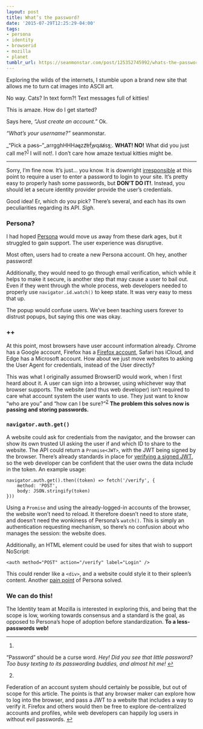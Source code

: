 ```yaml
---
layout: post
title: What’s the password?
date: '2015-07-29T12:25:29-04:00'
tags:
- persona
- identity
- browserid
- mozilla
- planet
tumblr_url: https://seanmonstar.com/post/125352745992/whats-the-password
---
```

Exploring the wilds of the internets, I stumble upon a brand new site that allows me to turn cat images into ASCII art.

No way. Cats? In text form?! Text messages full of kitties!

This is amaze. How do I get started?

Says here, _“Just create an account.”_ Ok.

_“What’s your username?”_ seanmonstar.

_“Pick a p͏a̵ss–”_arrgghHHHa̵ąz͏z͝ef́w͟qa̛a̸s̕s̡;. **WHAT! NO!** What did you just call me?<sup id="fnref:1"><a href="#fn:1" class="footnote-ref" role="doc-noteref">1</a></sup> I will not!. I don’t care how amaze textual kitties might be.

* * *

Sorry, I’m fine now. It’s just… you know. It is downright [irresponsible](http://seanmonstar.com/blog/2014-03-25-your-password-is-insecure/) at this point to require a user to enter a password to login to your site. It’s pretty easy to properly hash some passwords, but **DON’T DO IT!**. Instead, you should let a secure identity provider provide the user’s credentials.

Good idea! Er, which do you pick? There’s several, and each has its own peculiarities regarding its API. _Sigh_.

### Persona?

I had hoped [Persona](https://persona.org) would move us away from these dark ages, but it struggled to gain support. The user experience was disruptive.

Most often, users had to create a new Persona account. Oh hey, another password!

Additionally, they would need to go through email verification, which while it helps to make it secure, is another step that may cause a user to bail out. Even if they went through the whole process, web developers needed to properly use `navigator.id.watch()` to keep state. It was very easy to mess that up.

The popup would confuse users. We’ve been teaching users forever to distrust popups, but saying this one was okay.

### ++

At this point, most browsers have user account information already. Chrome has a Google account, Firefox has a [Firefox account](https://accounts.firefox.com), Safari has iCloud, and Edge has a Microsoft account. How about we just move websites to asking the User Agent for credentials, instead of the User directly?

This was what I originally assumed BrowserID would work, when I first heard about it. A user can sign into a browser, using whichever way that browser supports. The website (and thus web developer) isn’t required to care what account system the user wants to use. They just want to know “who are you” and “how can I be sure?”<sup id="fnref:2"><a href="#fn:2" class="footnote-ref" role="doc-noteref">2</a></sup> **The problem this solves now is passing and storing passwords.**

### `navigator.auth.get()`

A website could ask for credentials from the navigator, and the browser can show its own trusted UI asking the user if and which ID to share to the website. The API could return a `Promise<JWT>`, with the JWT being signed by the browser. There’s already standards in place for [verifying a signed JWT](https://tools.ietf.org/html/rfc7515), so the web developer can be confident that the user owns the data include in the token. An example usage:

    navigator.auth.get().then((token) => fetch('/verify', {
        method: 'POST',
        body: JSON.stringify(token)
    }))

Using a `Promise` and using the already-logged-in accounts of the browser, the website won’t need to reload. It therefore doesn’t need to store state, and doesn’t need the wonkiness of Persona’s `watch()`. This is simply an authentication requesting mechanism, so there’s no confusion about who manages the session: the website does.

Additionally, an HTML element could be used for sites that wish to support NoScript:

    <auth method="POST" action="/verify" label="Login" />

This could render like a `<div>`, and a website could style it to their spleen’s content. Another [pain point](https://groups.google.com/d/topic/mozilla.dev.identity/12PW2Z-YPps/discussion) of Persona solved.

### We can do this!

The Identity team at Mozilla is interested in exploring this, and being that the scope is low, working towards consensus and a standard is the goal, as opposed to Persona’s hope of adoption before standardization. **To a less-passwords web!**

* * *

1. 

“Password” should be a curse word. _Hey! Did you see that little password? Too busy texting to its passwording buddies, and almost hit me!_&nbsp;[↩︎](#fnref:1)

2. 

Federation of an account system should certainly be possible, but out of scope for this article. The points is that any browser maker can explore how to log into the browser, and pass a JWT to a website that includes a way to verify it. Firefox and others would then be free to explore de-centralized accounts and profiles, while web developers can happily log users in without evil passwords.&nbsp;[↩︎](#fnref:2)

